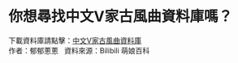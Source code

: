 # 你想尋找中文V家古風曲資料庫嗎？
下載資料庫請點擊：[中文V家古風曲資料庫](https://b614103080.github.io/ChineseV_GUFENG/)  
作者：郁郁蔥蔥    
資料來源：Bilibili 萌娘百科


